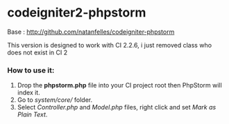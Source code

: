 # codeigniter2-phpstorm

Base : http://github.com/natanfelles/codeigniter-phpstorm

This version is designed to work with CI 2.2.6, i just removed class who does not exist in CI 2

### How to use it:

1. Drop the **phpstorm.php** file into your CI project root then PhpStorm will index it.
2. Go to *system/core/* folder.
3. Select *Controller.php* and *Model.php* files, right click and set *Mark as Plain Text*.
